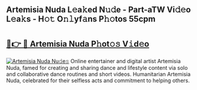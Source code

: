## Artemisia Nuda L𝚎a𝚔ed N𝚞𝚍e - Part-aTW Vi𝚍𝚎o L𝚎a𝚔s - H𝚘𝚝 O𝚗𝚕yf𝚊ns P𝚑𝚘tos 55cpm

# <h2><a href="http://kfeksmu.oniu.top/?m=Artemisia+Nuda">🔗👉 🔴 Artemisia Nuda P𝚑ot𝚘𝚜 V𝚒d𝚎o</a></h2>

[![Artemisia Nuda Nu𝚍e𝚜](https://i.imgur.com/0qMVB7G.gif)](http://kfeksmu.oniu.top/?m=Artemisia+Nuda)
Online entertainer and digital artist Artemisia Nuda, famed for creating and sharing dance and lifestyle content via solo and collaborative dance routines and short videos. Humanitarian Artemisia Nuda, celebrated for their selfless acts and commitment to helping others.  
